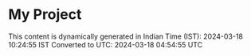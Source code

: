 # My Project

This content is dynamically generated in Indian Time (IST): 2024-03-18 10:24:55 IST
Converted to UTC: 2024-03-18 04:54:55 UTC
